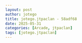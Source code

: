 ```yaml
---
layout: post
author: jotego
title: jotego.jtpaclan - 58adf68
date: 2025-05-31
categories: [Arcade, jtpaclan]
tags: [jotego.jtpaclan]
---
```


